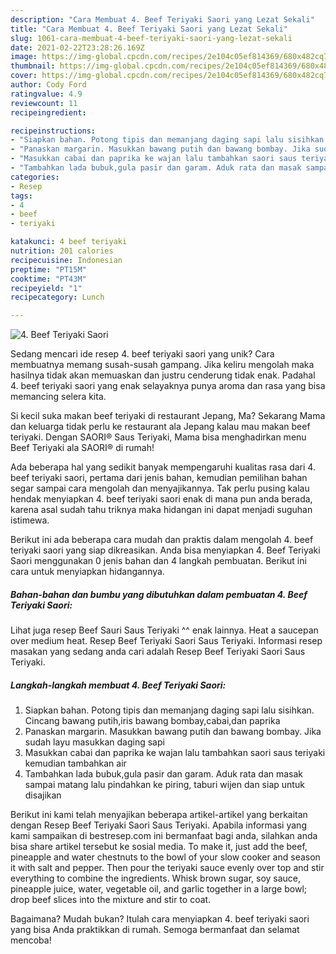 ```yaml
---
description: "Cara Membuat 4. Beef Teriyaki Saori yang Lezat Sekali"
title: "Cara Membuat 4. Beef Teriyaki Saori yang Lezat Sekali"
slug: 1061-cara-membuat-4-beef-teriyaki-saori-yang-lezat-sekali
date: 2021-02-22T23:28:26.169Z
image: https://img-global.cpcdn.com/recipes/2e104c05ef814369/680x482cq70/4-beef-teriyaki-saori-foto-resep-utama.jpg
thumbnail: https://img-global.cpcdn.com/recipes/2e104c05ef814369/680x482cq70/4-beef-teriyaki-saori-foto-resep-utama.jpg
cover: https://img-global.cpcdn.com/recipes/2e104c05ef814369/680x482cq70/4-beef-teriyaki-saori-foto-resep-utama.jpg
author: Cody Ford
ratingvalue: 4.9
reviewcount: 11
recipeingredient:

recipeinstructions:
- "Siapkan bahan. Potong tipis dan memanjang daging sapi lalu sisihkan. Cincang bawang putih,iris bawang bombay,cabai,dan paprika"
- "Panaskan margarin. Masukkan bawang putih dan bawang bombay. Jika sudah layu masukkan daging sapi"
- "Masukkan cabai dan paprika ke wajan lalu tambahkan saori saus teriyaki kemudian tambahkan air"
- "Tambahkan lada bubuk,gula pasir dan garam. Aduk rata dan masak sampai matang lalu pindahkan ke piring, taburi wijen dan siap untuk disajikan"
categories:
- Resep
tags:
- 4
- beef
- teriyaki

katakunci: 4 beef teriyaki 
nutrition: 201 calories
recipecuisine: Indonesian
preptime: "PT15M"
cooktime: "PT43M"
recipeyield: "1"
recipecategory: Lunch

---
```



![4. Beef Teriyaki Saori](https://img-global.cpcdn.com/recipes/2e104c05ef814369/680x482cq70/4-beef-teriyaki-saori-foto-resep-utama.jpg)

Sedang mencari ide resep 4. beef teriyaki saori yang unik? Cara membuatnya memang susah-susah gampang. Jika keliru mengolah maka hasilnya tidak akan memuaskan dan justru cenderung tidak enak. Padahal 4. beef teriyaki saori yang enak selayaknya punya aroma dan rasa yang bisa memancing selera kita.

Si kecil suka makan beef teriyaki di restaurant Jepang, Ma? Sekarang Mama dan keluarga tidak perlu ke restaurant ala Jepang kalau mau makan beef teriyaki. Dengan SAORI® Saus Teriyaki, Mama bisa menghadirkan menu Beef Teriyaki ala SAORI® di rumah!

Ada beberapa hal yang sedikit banyak mempengaruhi kualitas rasa dari 4. beef teriyaki saori, pertama dari jenis bahan, kemudian pemilihan bahan segar sampai cara mengolah dan menyajikannya. Tak perlu pusing kalau hendak menyiapkan 4. beef teriyaki saori enak di mana pun anda berada, karena asal sudah tahu triknya maka hidangan ini dapat menjadi suguhan istimewa.


Berikut ini ada beberapa cara mudah dan praktis dalam mengolah 4. beef teriyaki saori yang siap dikreasikan. Anda bisa menyiapkan 4. Beef Teriyaki Saori menggunakan 0 jenis bahan dan 4 langkah pembuatan. Berikut ini cara untuk menyiapkan hidangannya.

<!--inarticleads1-->

##### Bahan-bahan dan bumbu yang dibutuhkan dalam pembuatan 4. Beef Teriyaki Saori:



Lihat juga resep Beef Sauri Saus Teriyaki ^^ enak lainnya. Heat a saucepan over medium heat. Resep Beef Teriyaki Saori Saus Teriyaki. Informasi resep masakan yang sedang anda cari adalah Resep Beef Teriyaki Saori Saus Teriyaki. 

<!--inarticleads2-->

##### Langkah-langkah membuat 4. Beef Teriyaki Saori:

1. Siapkan bahan. Potong tipis dan memanjang daging sapi lalu sisihkan. Cincang bawang putih,iris bawang bombay,cabai,dan paprika
1. Panaskan margarin. Masukkan bawang putih dan bawang bombay. Jika sudah layu masukkan daging sapi
1. Masukkan cabai dan paprika ke wajan lalu tambahkan saori saus teriyaki kemudian tambahkan air
1. Tambahkan lada bubuk,gula pasir dan garam. Aduk rata dan masak sampai matang lalu pindahkan ke piring, taburi wijen dan siap untuk disajikan


Berikut ini kami telah menyajikan beberapa artikel-artikel yang berkaitan dengan Resep Beef Teriyaki Saori Saus Teriyaki. Apabila informasi yang kami sampaikan di bestresep.com ini bermanfaat bagi anda, silahkan anda bisa share artikel tersebut ke sosial media. To make it, just add the beef, pineapple and water chestnuts to the bowl of your slow cooker and season it with salt and pepper. Then pour the teriyaki sauce evenly over top and stir everything to combine the ingredients. Whisk brown sugar, soy sauce, pineapple juice, water, vegetable oil, and garlic together in a large bowl; drop beef slices into the mixture and stir to coat. 

Bagaimana? Mudah bukan? Itulah cara menyiapkan 4. beef teriyaki saori yang bisa Anda praktikkan di rumah. Semoga bermanfaat dan selamat mencoba!
